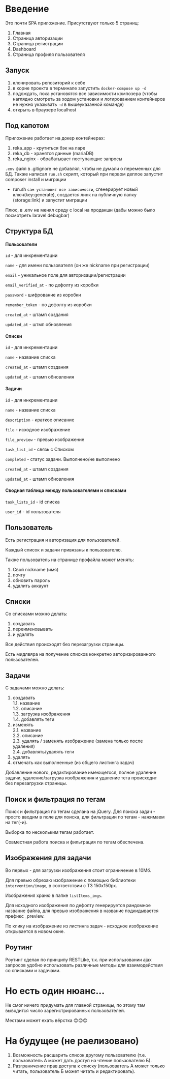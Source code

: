 # Введение

Это почти SPA приложение. Присутствуют только 5 страниц:

1. Главная
2. Страница авторизации
3. Страница регистрации
4. Dashboard
5. Страница профиля пользователя


## Запуск

1. клонировать репозиторий к себе
2. в корне проекта в терминале запустить `docker-compose up -d`
3. подождать, пока установятся все зависимости композера (чтобы наглядно смотреть за ходом установки и логированием контейнеров не нужно указывать `-d` в вышеуказанной команде)
4. открыть в браузере localhost 


## Под капотом

Приложение работает на докер контейнерах:

1. reka_app - крутиться бэк на ларе
2. reka_db - хранятся данные (mariaDB)
3. reka_nginx - обрабатывает поступающие запросы

`.env` файл в .gitignore не добавлял, чтобы не думали о переменных для БД.
Также написал `run.sh` скрипт, который при первом деплое запустит composer install и миграции

+ run.sh `сам установит все зависимости`, сгенерирует новый ключ(key:generate), создается линк на публичную папку (storage:link) и запустит миграции


Плюс, в .env не менял среду с local на продакшн (дабы можно было посмотреть laravel debugbar)   

## Структура БД

#### Пользователи

`id` - для инкрементации

`name` - для имени пользователя (он же nickname при регистрации)

`email` - уникальное поле для авторизации/регистрации

`email_verified_at` - по дефолту из коробки

`password` - шифрование из коробки

`remember_token` - по дефолту из коробки

`created_at` - штамп создания

`updated_at` - штмп обновления

#### Списки

`id` - для инкрементации

`name` - название списка

`created_at` - штамп создания

`updated_at` - штамп обновления

#### Задачи

`id` - для инкрементации

`name` - название списка

`description` - краткое описание

`file` - исходное изображение

`file_preview` - превью изображение

`task_list_id` - связь с Списком

`completed` - статус задачи. Выполнено/не выполнено

`created_at` - штамп создания

`updated_at` - штамп обновления


#### Сводная таблица между пользователями и списками

`task_lists_id` - id списка

`user_id` - id пользователя

## Пользователь

Есть регистрация и авторизация для пользователей.

Каждый список и задачи привязаны к пользователю.

Также пользователь на странице профайла может менять:
1. Свой nickname (имя)
2. почту
3. обновить пароль
4. удалить аккаунт

## Списки

Со списками можно делать:

1. создавать
2. переименовывать
3. и удалять

Все действия происходят без перезагрузки страницы.

Есть мидлвяра на получение списков конкретно авторизированного пользователей.

## Задачи

С задачами можно делать:

1. создавать  
1.1. название  
1.2. описание  
1.3. загрузка изображения  
1.4. добавлять теги  
2. изменять  
2.1. название  
2.2. описание  
2.3. удалять / заменять изображение (замена только после удаления)  
2.4. добавлять/удалять теги  
3. удалять  
4. отмечать как выполненные (из общего листинга задач)  

Добавление нового, редактирование имеющегося, полное удаление задачи, удаление/загрузка изображения и удаление тега происходит без перезагрузки страницы.

## Поиск и фильтрация по тегам

Поиск и фильтрация по тегам сделана на jQuery. Для поиска задач - просто вводим в поле для поиска, для фильтрации по тегам - нажимаем на тег(-и).

Выборка по нескольким тегам работает.

Совместная работа поиска и фильтрация по тегам обеспечена.

## Изображения для задачи

Во первых - для загрузки изображения стоит ограничение в 10Мб. 

Для превью обрезаю изображение с помощью библиотеки `intervention/image`, в соответствии с ТЗ 150х150px.

Изображения храню в папке `listItems_imgs`.

Для исходного изображения по дефолту генерируется рандомное название файла, для превью изображения в название подкидывается префикс _preview.

По клику на изображение из листинга задач - исходное изображение открывается в новом окне.


## Роутинг

Роутинг сделан по принципу RESTLike, т.к. при использовании ajax запросов удобно использовать различные методы для взаимодействия со списками и задачами.

# Но есть один нюанс...

Не смог ничего придумать для главной страницы, по этому там выводится число зарегистрированных пользователей.

Местами может ехать вёрстка 😊😊😊

# На будущее (не раелизовано)

1. Возможность расшарить список другому пользователю (т.е. пользователь А может дать доступ на чтение пользователю Б).
2. Разграничение прав доступа к списку (пользователь А может только читать, пользователь Б может читать и редактировать).
